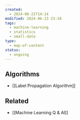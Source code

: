```yaml
---
created:
  - 2024-06-21T14:14
modified: 2024-06-23 23:10
tags:
  - machine-learning
  - statistics
  - small-data
type:
  - map-of-content
status:
  - ongoing
---
```

## Algorithms
* [[Label Propagation Algorithm]]
## Related
* [[Machine Learning Q & AI]]
